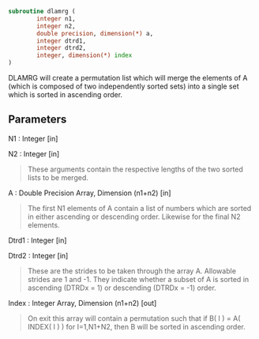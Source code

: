 ```fortran
subroutine dlamrg (
		integer n1,
		integer n2,
		double precision, dimension(*) a,
		integer dtrd1,
		integer dtrd2,
		integer, dimension(*) index
)
```

 DLAMRG will create a permutation list which will merge the elements
 of A (which is composed of two independently sorted sets) into a
 single set which is sorted in ascending order.

## Parameters
N1 : Integer [in]

N2 : Integer [in]
> These arguments contain the respective lengths of the two
> sorted lists to be merged.

A : Double Precision Array, Dimension (n1+n2) [in]
> The first N1 elements of A contain a list of numbers which
> are sorted in either ascending or descending order.  Likewise
> for the final N2 elements.

Dtrd1 : Integer [in]

Dtrd2 : Integer [in]
> These are the strides to be taken through the array A.
> Allowable strides are 1 and -1.  They indicate whether a
> subset of A is sorted in ascending (DTRDx = 1) or descending
> (DTRDx = -1) order.

Index : Integer Array, Dimension (n1+n2) [out]
> On exit this array will contain a permutation such that
> if B( I ) = A( INDEX( I ) ) for I=1,N1+N2, then B will be
> sorted in ascending order.

